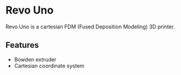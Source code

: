 # Revo Uno
Revo Uno is a cartesian FDM (Fused Deposition Modeling) 3D printer.

## Features
* Bowden extruder
* Cartesian coordinate system
